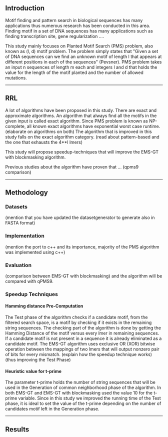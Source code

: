 ## Introduction
Motif finding and pattern search in biological sequences has many applications thus numerous research has been conducted in this area. Finding motif in a set of DNA sequences has many applications such as finding transcription site, gene regularization ....

This study mainly focuses on Planted Motif Search (PMS) problem, also known as (l, d) motif problem. The problem simply states that "Given a set of DNA sequences can we find an unknown motif of length l that appears at different positions in each of the sequences" (Pevsner). PMS problem takes an input n sequences of length m each and integers l and d that holds the value for the length of the motif planted and the number of allowed mutations.

----
## RRL 

A lot of algorithms have been proposed in this study. There are exact and approximate algorithms. An algorithm that always find all the motifs in the given input is called exact algorithm. Since PMS problem is known as NP-complete, all known exact algorithms have exponential worst case runtime.
(elaborate on algorithms on both) The algorithm that is improved in this study falls on the exact algorithm category. (read about pattern-based and the one that exhausts the 4**l lmers)

This study will propose speedup-techniques that will improve the EMS-GT with blockmasking algorithm.

Previous studies about the algorithm have proven that ... (qpms9 comparison)

-----
## Methodology

<!-- Introduction, about 2 sentences -->

### Datasets
(mention that you have updated the datasetgenerator to generate also in FASTA format)

### Implementation
(mention the port to c++ and its importance, majority of the PMS algorithm was implemented using c++)


### Evaluation
(comparison between EMS-GT with blockmasking) and the algorithm will be compared with qPMS9.

### Speedup Techniques

#### Hamming distance Pre-Computation 
The Test phase of the algorithm checks if a candidate motif, from the filtered search space, is a motif by checking if it exists in the remaining string sequences. The checking part of the algorithm is done by getting the Hamming Distance of the motif versus every lmer in remaining sequences. If a candidate motif is not present in a sequence it is already eliminated as a candidate motif. The EMS-GT algorithm uses exclusive OR (XOR) bitwise operation between the mappings of two lmers that will output nonzero pair of bits for every mismatch.
(explain how the speedup technique works) (thus improving the Test Phase)


#### Heuristic value for t-prime
The parameter t-prime holds the number of string sequences that will be used in the Generation of common neighborhood phase of the algorithm. In both EMS-GT and EMS-GT with blockmasking used the value 10 for the t-prime variable. Since in this study we improved the running time of the Test phase, it is ideal to set the value of the t-prime depending on the number of candidates motif left in the Generation phase.

---- 


## Results

<!-- (17,6),  -->